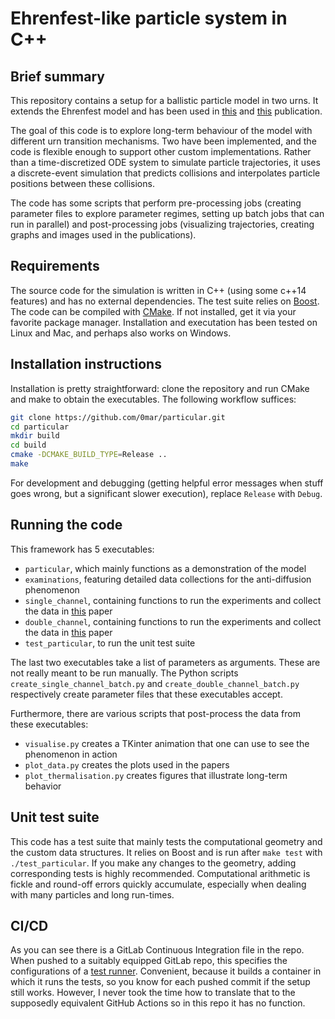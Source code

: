 # Ehrenfest-like particle system in C++

## Brief summary
This repository contains a setup for a ballistic particle model in two urns. It extends the Ehrenfest model and has been used in [this][1] and [this][2] publication.

The goal of this code is to explore long-term behaviour of the model with different urn transition mechanisms. Two have been implemented, and the code is flexible enough to support other custom implementations.
Rather than a time-discretized ODE system to simulate particle trajectories, it uses a discrete-event simulation that predicts collisions and interpolates particle positions between these collisions.

The code has some scripts that perform pre-processing jobs (creating parameter files to explore parameter regimes, setting up batch jobs that can run in parallel) and post-processing jobs (visualizing trajectories, creating graphs and images used in the publications).

## Requirements
The source code for the simulation is written in C++ (using some c++14 features) and has no external dependencies. The test suite relies on [Boost][3].
The code can be compiled with [CMake][4]. If not installed, get it via your favorite package manager.
Installation and executation has been tested on Linux and Mac, and perhaps also works on Windows.

## Installation instructions
Installation is pretty straightforward: clone the repository and run CMake and make to obtain the executables. The following workflow suffices:
```bash
git clone https://github.com/0mar/particular.git
cd particular
mkdir build
cd build
cmake -DCMAKE_BUILD_TYPE=Release ..
make
```
For development and debugging (getting helpful error messages when stuff goes wrong, but a significant slower execution), replace `Release` with `Debug`.

## Running the code
This framework has 5 executables:
 - `particular`, which mainly functions as a demonstration of the model
 - `examinations`, featuring detailed data collections for the anti-diffusion phenomenon
 - `single_channel`, containing functions to run the experiments and collect the data in [this][1] paper
 - `double_channel`, containing functions to run the experiments and collect the data in [this][2] paper
 - `test_particular`, to run the unit test suite

The last two executables take a list of parameters as arguments. These are not really meant to be run manually.
The Python scripts `create_single_channel_batch.py` and `create_double_channel_batch.py` respectively create parameter files that these executables accept.

Furthermore, there are various scripts that post-process the data from these executables:
 - `visualise.py` creates a TKinter animation that one can use to see the phenomenon in action
 - `plot_data.py` creates the plots used in the papers
 - `plot_thermalisation.py` creates figures that illustrate long-term behavior

## Unit test suite
This code has a test suite that mainly tests the computational geometry and the custom data structures. It relies on Boost and is run after `make test` with `./test_particular`. If you make any changes to the geometry, adding corresponding tests is highly recommended. Computational arithmetic is fickle and round-off errors quickly accumulate, especially when dealing with many particles and long run-times.

## CI/CD
As you can see there is a GitLab Continuous Integration file in the repo. When pushed to a suitably equipped GitLab repo, this specifies the configurations of a [test runner][5]. Convenient, because it builds a container in which it runs the tests, so you know for each pushed commit if the setup still works. However, I never took the time how to translate that to the supposedly equivalent GitHub Actions so in this repo it has no function.

[1]: https://doi.org/10.1088/1751-8121/ab94ec
[2]: https://doi.org/10.1103/PhysRevE.103.032119
[3]: https://www.boost.org/
[4]: https://cmake.org/
[5]: https://docs.gitlab.com/ee/ci/
